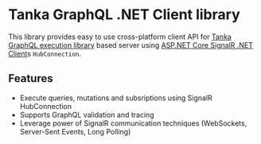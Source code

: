 
Tanka GraphQL .NET Client library
=====================================

This library provides easy to use cross-platform client API for [Tanka GraphQL execution library](https://github.com/pekkah/tanka-graphql) based server using [ASP.NET Core SignalR .NET Client](https://docs.microsoft.com/en-us/aspnet/core/signalr/dotnet-client?view=aspnetcore-2.2)s `HubConnection`. 

## Features

- Execute queries, mutations and subsriptions using SignalR HubConnection
- Supports GraphQL validation and tracing
- Leverage power of SignalR communication techniques (WebSockets, Server-Sent Events, Long Polling) 
